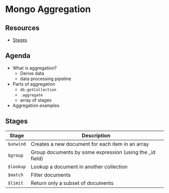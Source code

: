 # Mongo Aggregation

## Resources

* [Stages](https://docs.mongodb.com/manual/reference/operator/aggregation-pipeline/)

## Agenda

* What is aggregation?
  * Derive data
  * data processing pipeline
* Parts of aggregation
  * `db.getCollection`
  * `.aggregate`
  * array of stages
* Aggregation examples

## Stages

Stage | Description
----- | -----------
`$unwind` | Creates a new document for each item in an array
`$group` | Group documents by some expression (using the _id field)
`$lookup` | Lookup a document in another collection
`$match` | Filter documents
`$limit` | Return only a subset of documents
